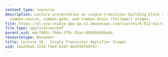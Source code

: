 ```yaml
---
content_type: resource
description: Lecture presentation on single-transistor building block stages, and
  common-source, common-gate, and common-drain (follower) stages.
file: https://ol-ocw-studio-app-qa.s3.amazonaws.com/courses/6-012-microelectronic-devices-and-circuits-fall-2009/18a2d9a52234f9e962d74b5599759767_MIT6_012F09_lec18.pdf
file_type: application/pdf
parent_uid: e4c7985c-766a-2f9c-5bac-08869dd8bade
resourcetype: Document
title: Lecture 18 - Single Transistor Amplifier Stages
uid: 18a2d9a5-2234-f9e9-62d7-4b5599759767
---
```

